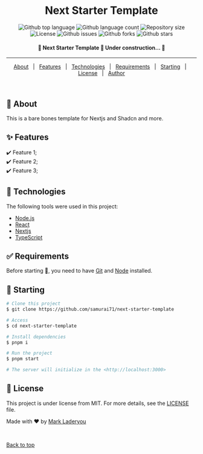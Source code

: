 <!-- <div align="center" id="top"> 
  <img src="./.github/app.gif" alt="Next Starter Template" />

  &#xa0; -->
<!-- 
  <a href="https://nextstartertemplate.netlify.app">Demo</a> -->
<!-- </div> -->

<h1 align="center">Next Starter Template</h1>

<p align="center">
  <img alt="Github top language" src="https://img.shields.io/github/languages/top/samurai71/next-starter-template?color=56BEB8">

  <img alt="Github language count" src="https://img.shields.io/github/languages/count/samurai71/next-starter-template?color=56BEB8">

  <img alt="Repository size" src="https://img.shields.io/github/repo-size/samurai71/next-starter-template?color=56BEB8">

  <img alt="License" src="https://img.shields.io/github/license/samurai71/next-starter-template?color=56BEB8">

  <img alt="Github issues" src="https://img.shields.io/github/issues/samurai71/next-starter-template?color=56BEB8" />

  <img alt="Github forks" src="https://img.shields.io/github/forks/samurai71/next-starter-template?color=56BEB8" />

  <img alt="Github stars" src="https://img.shields.io/github/stars/samurai71/next-starter-template?color=56BEB8" />
</p>

<!-- Status -->

<h4 align="center"> 
	🚧  Next Starter Template 🚀 Under construction...  🚧
</h4> 

<hr>

<p align="center">
  <a href="#dart-about">About</a> &#xa0; | &#xa0; 
  <a href="#sparkles-features">Features</a> &#xa0; | &#xa0;
  <a href="#rocket-technologies">Technologies</a> &#xa0; | &#xa0;
  <a href="#white_check_mark-requirements">Requirements</a> &#xa0; | &#xa0;
  <a href="#checkered_flag-starting">Starting</a> &#xa0; | &#xa0;
  <a href="#memo-license">License</a> &#xa0; | &#xa0;
  <a href="https://github.com/samurai71" target="_blank">Author</a>
</p>

<br>

## :dart: About ##
This is a bare bones template for Nextjs and Shadcn and more.

## :sparkles: Features ##

:heavy_check_mark: Feature 1;\
:heavy_check_mark: Feature 2;\
:heavy_check_mark: Feature 3;

## :rocket: Technologies ##

The following tools were used in this project:

- [Node.js](https://nodejs.org/en/)
- [React](https://pt-br.reactjs.org/)
- [Nextjs](https://nextjs.org/)
- [TypeScript](https://www.typescriptlang.org/)

## :white_check_mark: Requirements ##

Before starting :checkered_flag:, you need to have [Git](https://git-scm.com) and [Node](https://nodejs.org/en/) installed.

## :checkered_flag: Starting ##

```bash
# Clone this project
$ git clone https://github.com/samurai71/next-starter-template

# Access
$ cd next-starter-template

# Install dependencies
$ pnpm i

# Run the project
$ pnpm start

# The server will initialize in the <http://localhost:3000>
```

## :memo: License ##

This project is under license from MIT. For more details, see the [LICENSE](LICENSE.md) file.


Made with :heart: by <a href="https://github.com/samurai71" target="_blank">Mark Laderyou</a>

&#xa0;

<a href="#top">Back to top</a>
